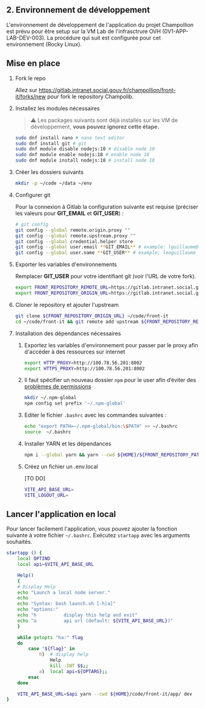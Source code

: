 ## 2. Environnement de développement

L'environnement de développement de l'application du projet Champollion est prévu pour être setup sur la VM Lab de l'infrasctrure OVH (0V1-APP-LAB-DEV-003). La procédure qui suit est configurée pour cet environnement (Rocky Linux).

## Mise en place

1. Fork le repo 

    Allez sur https://gitlab.intranet.social.gouv.fr/champollion/front-it/forks/new pour fork le repository Champolib.

2. Installez les modules nécessaires

    > ⚠️ Les packages suivants sont déjà installés sur les VM de développement, **vous pouvez ignorez cette étape.**

    ```bash
    sudo dnf install nano # nano text editor
    sudo dnf install git # git
    sudo dnf module disable nodejs:10 # disable node 10
    sudo dnf module enable nodejs:18 # enable node 18
    sudo dnf module install nodejs:18 # install node 18
    ```

3. Créer les dossiers suivants

    ```bash
    mkdir -p ~/code ~/data ~/env
    ```

4. Configurer git

    Pour la connexion à Gitlab la configuration suivante est requise (préciser les valeurs pour **GIT_EMAIL** et **GIT_USER**) : 

    ```bash
    # git config
    git config --global remote.origin.proxy ""
    git config --global remote.upstream.proxy ""
    git config --global credential.helper store
    git config --global user.email **GIT_EMAIL** # example: lguillaume@sg.social.gouv.fr
    git config --global user.name **GIT_USER** # example: leoguillaume
    ```

5. Exporter les variables d'environnements

    Remplacer **GIT_USER** pour votre identifiant git (voir l'URL de votre fork).

    ```bash
    export FRONT_REPOSITORY_REMOTE_URL=https://gitlab.intranet.social.gouv.fr/champollion/front-it
    export FRONT_REPOSITORY_ORIGIN_URL=https://gitlab.intranet.social.gouv.fr/**GIT_USER**/front-it
    ```

6. Cloner le repository et ajouter l'upstream

    ``` bash
    git clone ${FRONT_REPOSITORY_ORIGIN_URL} ~/code/front-it
    cd ~/code/front-it && git remote add upstream ${FRONT_REPOSITORY_REMOTE_URL}
    ```

7. Installation des dépendances nécessaires

    1. Exportez les variables d'environnement pour passer par le proxy afin d'accéder à des ressources sur internet

        ```bash
        export HTTP_PROXY=http://100.78.56.201:8002
        export HTTPS_PROXY=http://100.78.56.201:8002
        ```

    2. Il faut spécifier un nouveau dossier `npm` pour le user afin d’éviter des [problèmes de permissions](https://stackoverflow.com/questions/48910876/error-eacces-permission-denied-access-usr-local-lib-node-modules/55274930#55274930)
    
        ```bash
        mkdir ~/.npm-global
        npm config set prefix '~/.npm-global'
        ```

    3. Editer le fichier `.bashrc` avec les commandes suivantes :
    
        ```bash
        echo "export PATH=~/.npm-global/bin:\$PATH" >> ~/.bashrc
        source  ~/.bashrc
        ```
    
    4. Installer YARN et les dépendances
    
        ```bash
        npm i --global yarn && yarn --cwd ${HOME}/${FRONT_REPOSITORY_PATH}/app/
        ```
    
    5. Créez un fichier un .env.local

        [TO DO]
        ```bash
        VITE_API_BASE_URL=
        VITE_LOGOUT_URL=
        ```

## Lancer l'application en local

Pour lancer facilement l'application, vous pouvez ajouter la fonction suivante à votre fichier `~/.bashrc`. Exécutez `startapp` avec les arguments souhaités.

```bash
startapp () {
    local OPTIND
    local api=$VITE_API_BASE_URL

    Help()
    {
    # Display Help
    echo "Launch a local node server."
    echo
    echo "Syntax: bash launch.sh [-h|a]"
    echo "options:"
    echo "h          display this help and exit"
    echo "a          api url (default: ${VITE_API_BASE_URL})"
    }

    while getopts "ha:" flag
    do
        case "${flag}" in
            h)  # display help
                Help
                kill -INT $$;;
            a)  local api=${OPTARG};;
        esac
    done

    VITE_API_BASE_URL=$api yarn --cwd ${HOME}/code/front-it/app/ dev
}
```
